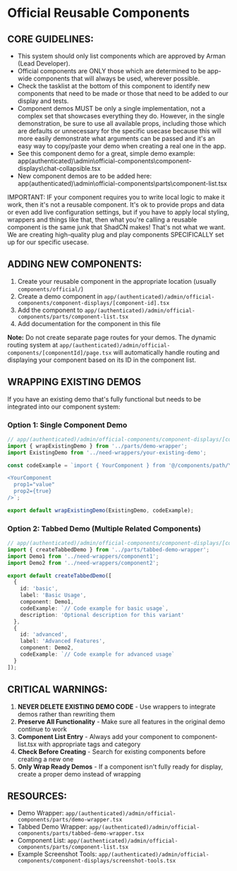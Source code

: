 # Official Reusable Components

## CORE GUIDELINES:
- This system should only list components which are approved by Arman (Lead Developer).
- Official components are ONLY those which are determined to be app-wide components that will always be used, wherever possible.
- Check the tasklist at the bottom of this component to identify new components that need to be made or those that need to be added to our display and tests.
- Component demos MUST be only a single implementation, not a complex set that showcases everything they do. However, in the single demonstration, be sure to use all available props, including those which are defaults or unnecessary for the specific usecase because this will more easily demonstrate what arguments can be passed and it's an easy way to copy/paste your demo when creating a real one in the app.
- See this component demo for a great, simple demo example: app\(authenticated)\admin\official-components\component-displays\chat-collapsible.tsx
- New component demos are to be added here: app\(authenticated)\admin\official-components\parts\component-list.tsx

IMPORTANT: IF your component requires you to write local logic to make it work, then it's not a reusable component. It's ok to provide props and data or even add live configuration settings, but if you have to apply local styling, wrappers and things like that, then what you're calling a reusable component is the same junk that ShadCN makes! That's not what we want. We are creating high-quality plug and play components SPECIFICALLY set up for our specific usecase.

## ADDING NEW COMPONENTS:
1. Create your reusable component in the appropriate location (usually `components/official/`)
2. Create a demo component in `app/(authenticated)/admin/official-components/component-displays/[component-id].tsx`
3. Add the component to `app/(authenticated)/admin/official-components/parts/component-list.tsx`
4. Add documentation for the component in this file

**Note:** Do not create separate page routes for your demos. The dynamic routing system at `app/(authenticated)/admin/official-components/[componentId]/page.tsx` will automatically handle routing and displaying your component based on its ID in the component list.

## WRAPPING EXISTING DEMOS

If you have an existing demo that's fully functional but needs to be integrated into our component system:

### Option 1: Single Component Demo
```typescript
// app/(authenticated)/admin/official-components/component-displays/[component-id].tsx
import { wrapExistingDemo } from '../parts/demo-wrapper';
import ExistingDemo from '../need-wrappers/your-existing-demo';

const codeExample = `import { YourComponent } from '@/components/path/YourComponent';

<YourComponent 
  prop1="value" 
  prop2={true}
/>`;

export default wrapExistingDemo(ExistingDemo, codeExample);
```

### Option 2: Tabbed Demo (Multiple Related Components)
```typescript
// app/(authenticated)/admin/official-components/component-displays/[component-id].tsx
import { createTabbedDemo } from '../parts/tabbed-demo-wrapper';
import Demo1 from '../need-wrappers/component1';
import Demo2 from '../need-wrappers/component2';

export default createTabbedDemo([
  {
    id: 'basic',
    label: 'Basic Usage',
    component: Demo1,
    codeExample: `// Code example for basic usage`,
    description: 'Optional description for this variant'
  },
  {
    id: 'advanced',
    label: 'Advanced Features',
    component: Demo2,
    codeExample: `// Code example for advanced usage`
  }
]);
```

## CRITICAL WARNINGS:

1. **NEVER DELETE EXISTING DEMO CODE** - Use wrappers to integrate demos rather than rewriting them
2. **Preserve All Functionality** - Make sure all features in the original demo continue to work
3. **Component List Entry** - Always add your component to component-list.tsx with appropriate tags and category
4. **Check Before Creating** - Search for existing components before creating a new one
5. **Only Wrap Ready Demos** - If a component isn't fully ready for display, create a proper demo instead of wrapping

## RESOURCES:
- Demo Wrapper: `app/(authenticated)/admin/official-components/parts/demo-wrapper.tsx`
- Tabbed Demo Wrapper: `app/(authenticated)/admin/official-components/parts/tabbed-demo-wrapper.tsx`
- Component List: `app/(authenticated)/admin/official-components/parts/component-list.tsx` 
- Example Screenshot Tools: `app/(authenticated)/admin/official-components/component-displays/screenshot-tools.tsx`

